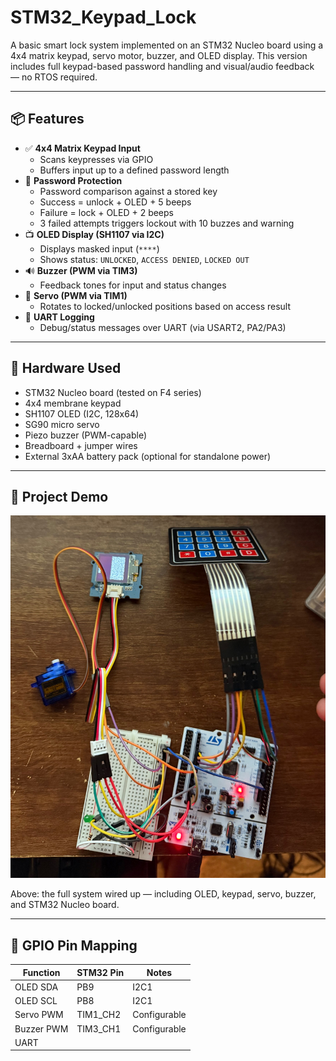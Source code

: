 # STM32_Keypad_Lock

A basic smart lock system implemented on an STM32 Nucleo board using a 4x4 matrix keypad, servo motor, buzzer, and OLED display. This version includes full keypad-based password handling and visual/audio feedback — no RTOS required.

---

## 📦 Features

- ✅ **4x4 Matrix Keypad Input**
  - Scans keypresses via GPIO
  - Buffers input up to a defined password length
- 🔐 **Password Protection**
  - Password comparison against a stored key
  - Success = unlock + OLED + 5 beeps
  - Failure = lock + OLED + 2 beeps
  - 3 failed attempts triggers lockout with 10 buzzes and warning
- 📺 **OLED Display (SH1107 via I2C)**
  - Displays masked input (`****`)
  - Shows status: `UNLOCKED`, `ACCESS DENIED`, `LOCKED OUT`
- 🔊 **Buzzer (PWM via TIM3)**
  - Feedback tones for input and status changes
- 🔁 **Servo (PWM via TIM1)**
  - Rotates to locked/unlocked positions based on access result
- 💬 **UART Logging**
  - Debug/status messages over UART (via USART2, PA2/PA3)

---

## 🧰 Hardware Used

- STM32 Nucleo board (tested on F4 series)
- 4x4 membrane keypad
- SH1107 OLED (I2C, 128x64)
- SG90 micro servo
- Piezo buzzer (PWM-capable)
- Breadboard + jumper wires
- External 3xAA battery pack (optional for standalone power)

---

## 📸 Project Demo

![STM32 Smart Lock Setup](IMG_9152.jpeg)

Above: the full system wired up — including OLED, keypad, servo, buzzer, and STM32 Nucleo board.

---

## 🔌 GPIO Pin Mapping

| Function   | STM32 Pin | Notes                      |
|------------|-----------|----------------------------|
| OLED SDA   | PB9       | I2C1                       |
| OLED SCL   | PB8       | I2C1                       |
| Servo PWM  | TIM1_CH2  | Configurable               |
| Buzzer PWM | TIM3_CH1  | Configurable               |
| UART
